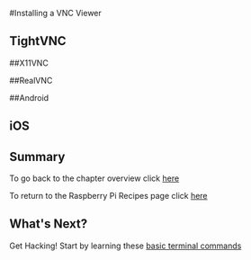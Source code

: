 #Installing a VNC Viewer

## TightVNC

##X11VNC

##RealVNC

##Android

## iOS

## Summary

To go back to the chapter overview click [here](mdwiki.html#!rpi/00raspbian.md)

To return to the Raspberry Pi Recipes page click [here](https://domhnallohanlon.github.io/rpi)

## What's Next?

Get Hacking! Start by learning these [basic terminal commands](mdwiki.html#!00terminal.md)